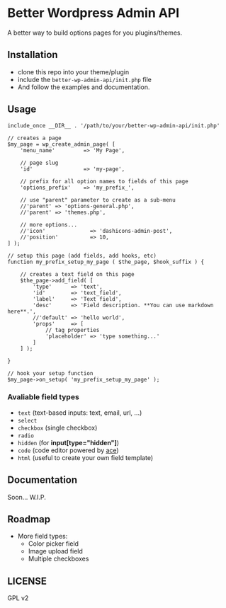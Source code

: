 # Better Wordpress Admin API

A better way to build options pages for you plugins/themes.

## Installation

- clone this repo into your theme/plugin
- include the `better-wp-admin-api/init.php` file
- And follow the examples and documentation.

## Usage

```
include_once __DIR__ . '/path/to/your/better-wp-admin-api/init.php'

// creates a page
$my_page = wp_create_admin_page( [
    'menu_name'         => 'My Page',

    // page slug
    'id'                => 'my-page',

    // prefix for all option names to fields of this page
    'options_prefix'    => 'my_prefix_',

    // use "parent" parameter to create as a sub-menu
    //'parent' => 'options-general.php',
    //'parent' => 'themes.php',

    // more options...
    //'icon'              => 'dashicons-admin-post',
    //'position'          => 10,
] );

// setup this page (add fields, add hooks, etc)
function my_prefix_setup_my_page ( $the_page, $hook_suffix ) {

    // creates a text field on this page
    $the_page->add_field( [
        'type'      => 'text',
        'id'        => 'text_field',
        'label'     => 'Text field',
        'desc'      => 'Field description. **You can use markdown here**.',
        //'default' => 'hello world',
        'props'     => [
            // tag properties
            'placeholder' => 'type something...'
        ]
    ] );

}

// hook your setup function
$my_page->on_setup( 'my_prefix_setup_my_page' );
```

### Avaliable field types

- `text` (text-based inputs: text, email, url, ...)
- `select`
- `checkbox` (single checkbox)
- `radio`
- `hidden` (for **input[type="hidden"]**)
- `code` (code editor powered by [ace](https://ace.c9.io/))
- `html` (useful to create your own field template)

## Documentation

Soon... W.I.P.

## Roadmap

- More field types:
    - Color picker field
    - Image upload field
    - Multiple checkboxes

## LICENSE

GPL v2